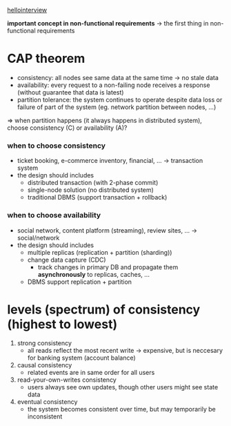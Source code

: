 [hellointerview](https://www.hellointerview.com/learn/system-design/deep-dives/cap-theorem)

**important concept in non-functional requirements** -> the first thing in non-functional requirements
# CAP theorem
- consistency: all nodes see same data at the same time -> no stale data
- availability: every request to a non-failing node receives a response (without guarantee that data is latest)
- partition tolerance: the system continues to operate despite data loss or failure of part of the system (eg. network partition between nodes, ...)

=> when partition happens (it always happens in distributed system), choose consistency (C) or availability (A)?

### when to choose consistency
- ticket booking, e-commerce inventory, financial, ... -> transaction system
- the design should includes
	- distributed transaction (with 2-phase commit)
	- single-node solution (no distributed system)
	- traditional DBMS (support transaction + rollback)

### when to choose availability
- social network, content platform (streaming), review sites, ... -> social/network
- the design should includes
	- multiple replicas (replication + partition (sharding))
	- change data capture (CDC)
		- track changes in primary DB and propagate them **asynchronously** to replicas, caches, ...
	- DBMS support replication + partition

# levels (spectrum) of consistency (highest to lowest)
1. strong consistency
	- all reads reflect the most recent write -> expensive, but is neccesary for banking system (account balance) 
2. causal consistency
	- related events are in same order for all users
3. read-your-own-writes consistency
	- users always see own updates, though other users might see state data
4. eventual consistency
	- the system becomes consistent over time, but may temporarily be inconsistent